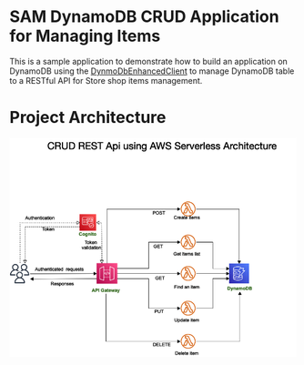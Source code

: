 # SAM DynamoDB CRUD Application for Managing Items

This is a sample application to demonstrate how to build an application on DynamoDB using the
[DynmoDbEnhancedClient](http://docs.aws.amazon.com/sdk-for-java/latest/reference/software/amazon/awssdk/enhanced/dynamodb/DynamoDbEnhancedClient.html) to manage DynamoDB table to a RESTful API for Store shop items management.

# Project Architecture
<div style="text-align:center"><img src="./docs/architecture1.png" /></div>